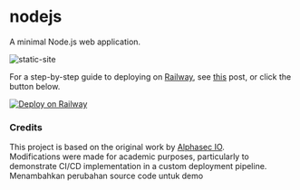 # nodejs
A minimal Node.js web application.

![static-site](public/images/static-site.png)

For a step-by-step guide to deploying on [Railway](https://railway.app/?referralCode=alphasec), see [this](https://alphasec.io/how-to-deploy-a-nodejs-app-on-railway/) post, or click the button below.

[![Deploy on Railway](https://railway.app/button.svg)](https://railway.app/new/template/Abo1zu?referralCode=alphasec)


### Credits
This project is based on the original work by [Alphasec IO]([https://github.com/alphasecio](https://github.com/alphasecio/nodejs)).  
Modifications were made for academic purposes, particularly to demonstrate CI/CD implementation in a custom deployment pipeline.
Menambahkan perubahan source code untuk demo